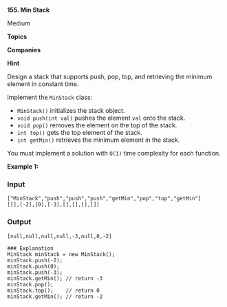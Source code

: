 **155. Min Stack**

Medium

**Topics**

**Companies**

**Hint**

Design a stack that supports push, pop, top, and retrieving the minimum element in constant time.

Implement the `MinStack` class:
*   `MinStack()` initializes the stack object.
*   `void push(int val)` pushes the element `val` onto the stack.
*   `void pop()` removes the element on the top of the stack.
*   `int top()` gets the top element of the stack.
*   `int getMin()` retrieves the minimum element in the stack.

You must implement a solution with `O(1)` time complexity for each function.

**Example 1:**

### Input
```
["MinStack","push","push","push","getMin","pop","top","getMin"]
[[],[-2],[0],[-3],[],[],[],[]]
```

### Output
```
[null,null,null,null,-3,null,0,-2]

### Explanation
MinStack minStack = new MinStack();
minStack.push(-2);
minStack.push(0);
minStack.push(-3);
minStack.getMin(); // return -3
minStack.pop();
minStack.top();    // return 0
minStack.getMin(); // return -2
```
